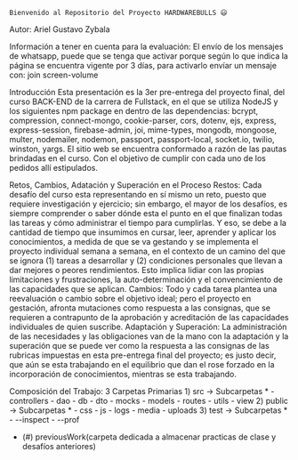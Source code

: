     Bienvenido al Repositorio del Proyecto HARDWAREBULLS 😃
Autor: Ariel Gustavo Zybala

Información a tener en cuenta para la evaluación: El envío de los mensajes de whatsapp, puede que se tenga que activar porque según lo que indica la página se encuentra vigente por 3 días, para activarlo envíar un mensaje con: join screen-volume

Introducción
Esta presentación es la 3er pre-entrega del proyecto final, del curso BACK-END de la carrera de Fullstack, en el que se utiliza NodeJS y los siguientes npm package en dentro de las dependencias: bcrypt, compression, connect-mongo, cookie-parser, cors, dotenv, ejs, express, express-session, firebase-admin, joi, mime-types, mongodb, mongoose, multer, nodemailer, nodemon, passport, passport-local, socket.io, twilio, winston, yargs.
El sitio web se encuentra conformado a razón de las pautas brindadas en el curso. Con el objetivo de cumplir con cada uno de los pedidos allí estipulados. 

Retos, Cambios, Adatación y Superación en el Proceso
Restos: Cada desafío del curso esta representando en sí mismo un reto, puesto que requiere investigación y ejercicio; sin embargo, el mayor de los desafíos, es siempre comprender o saber dónde esta el punto en el que finalizan todas las tareas y cómo administrar el tiempo para cumplirlas. Y eso, se debe a la cantidad de tiempo que insumimos en cursar, leer, aprender y aplicar los conocimientos, a medida de que se va gestando y se implementa el proyecto individual semana a semana, en el contexto de un camino del que se ignora (1) tareas a desarrollar y (2) condiciones personales que llevan a dar mejores o peores rendimientos. Esto implica lidiar con las propias limitaciones y frustraciones, la auto-determinación y el convencimiento de las capacidades que se aplican. 
Cambios: Todo y cada tarea plantea una reevaluación o cambio sobre el objetivo ideal; pero el proyecto en gestación, afronta mutaciones como respuesta a las consignas, que se requieren a contrapunto de la aprobación y acreditación de las capacidades individuales de quien suscribe. 
Adaptación y Superación: La administración de las necesidades y las obligaciones van de la mano con la adaptación y la superación que se puede ver como la respuesta a las consignas de las rubricas impuestas en esta pre-entrega final del proyecto; es justo decir, que aún se esta trabajando en el equilibrio que dan el rose forzado en la incorporación de conocimientos, mientras se esta trabajando.

Composición del Trabajo:
3 Carpetas Primarias 
	1) src
        -> Subcarpetas 
            * 
            - controllers 
            - dao 
            - db 
            - dto 
            - mocks 
            - models 
            - routes 
            - utils 
            - view
	2) public
        -> Subcarpetas
            * 
            - css 
            - js 
            - logs 
            - media 
            - uploads
	3) test
        -> Subcarpetas
            *
            - --inspect
            - --prof



* (#) previousWork(carpeta dedicada a almacenar practicas de clase y desafíos anteriores)